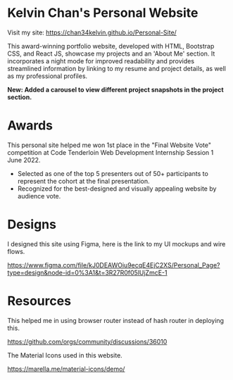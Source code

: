 # Kelvin Chan's Personal Website

Visit my site: https://chan34kelvin.github.io/Personal-Site/

This award-winning portfolio website, developed with HTML, Bootstrap CSS, and React JS, showcase my projects and an 'About Me' section. It incorporates a night mode for improved readability and provides streamlined information by linking to my resume and project details, as well as my professional profiles.

**New: Added a carousel to view different project snapshots in the project section.**

# Awards

This personal site helped me won 1st place in the "Final Website Vote" competition at Code Tenderloin Web Development Internship Session 1 June 2022.

- Selected as one of the top 5 presenters out of 50+ participants to represent the cohort at the final presentation.
- Recognized for the best-designed and visually appealing website by audience vote.

# Designs

I designed this site using Figma, here is the link to my UI mockups and wire flows.

https://www.figma.com/file/kJ0DEAWOiu9ecqE4EjC2XS/Personal_Page?type=design&node-id=0%3A1&t=3R27R0f05lUjZmcE-1

# Resources

This helped me in using browser router instead of hash router in deploying this.

https://github.com/orgs/community/discussions/36010

The Material Icons used in this website.

https://marella.me/material-icons/demo/
